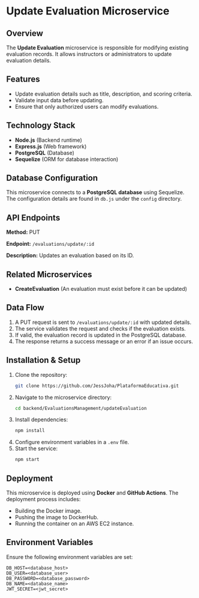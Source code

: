 # Update Evaluation Microservice

## Overview

The **Update Evaluation** microservice is responsible for modifying existing evaluation records. It allows instructors or administrators to update evaluation details.

## Features

- Update evaluation details such as title, description, and scoring criteria.
- Validate input data before updating.
- Ensure that only authorized users can modify evaluations.

## Technology Stack

- **Node.js** (Backend runtime)
- **Express.js** (Web framework)
- **PostgreSQL** (Database)
- **Sequelize** (ORM for database interaction)

## Database Configuration

This microservice connects to a **PostgreSQL database** using Sequelize. The configuration details are found in `db.js` under the `config` directory.

## API Endpoints

**Method:** PUT

**Endpoint:** `/evaluations/update/:id`

**Description:** Updates an evaluation based on its ID.

## Related Microservices

- **CreateEvaluation** (An evaluation must exist before it can be updated)

## Data Flow

1. A PUT request is sent to `/evaluations/update/:id` with updated details.
2. The service validates the request and checks if the evaluation exists.
3. If valid, the evaluation record is updated in the PostgreSQL database.
4. The response returns a success message or an error if an issue occurs.

## Installation & Setup

1. Clone the repository:
   ```bash
   git clone https://github.com/JessJoha/PlataformaEducativa.git
   ```
2. Navigate to the microservice directory:
   ```bash
   cd backend/EvaluationsManagement/updateEvaluation
   ```
3. Install dependencies:
   ```bash
   npm install
   ```
4. Configure environment variables in a `.env` file.
5. Start the service:
   ```bash
   npm start
   ```

## Deployment

This microservice is deployed using **Docker** and **GitHub Actions**. The deployment process includes:

- Building the Docker image.
- Pushing the image to DockerHub.
- Running the container on an AWS EC2 instance.

## Environment Variables

Ensure the following environment variables are set:

```
DB_HOST=<database_host>
DB_USER=<database_user>
DB_PASSWORD=<database_password>
DB_NAME=<database_name>
JWT_SECRET=<jwt_secret>
```